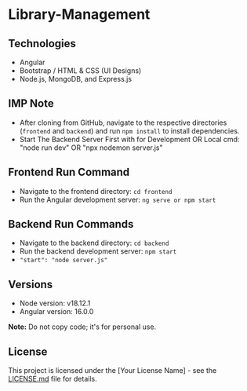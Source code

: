# Library-Management

## Technologies
- Angular
- Bootstrap / HTML & CSS (UI Designs)
- Node.js, MongoDB, and Express.js

## IMP Note
- After cloning from GitHub, navigate to the respective directories (`frontend` and `backend`) and run `npm install` to install dependencies.
- Start The Backend Server First with for Development OR Local cmd: "node run dev" OR "npx nodemon server.js"

## Frontend Run Command
- Navigate to the frontend directory: `cd frontend`
- Run the Angular development server: `ng serve or npm start`

## Backend Run Commands
- Navigate to the backend directory: `cd backend`
- Run the backend development server: `npm start`
- `"start": "node server.js"`

## Versions
- Node version: v18.12.1
- Angular version: 16.0.0

**Note:** Do not copy code; it's for personal use.

## License
This project is licensed under the [Your License Name] - see the [LICENSE.md](LICENSE.md) file for details.
